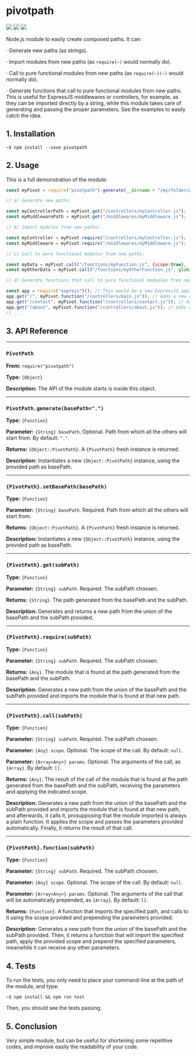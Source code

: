  


# pivotpath

![](https://img.shields.io/badge/pivotpath-v1.0.2-green.svg) ![](https://img.shields.io/badge/tests-passing-green.svg) ![](https://img.shields.io/badge/stable-95%25-green.svg)

Node.js module to easily create composed paths. It can:

 · Generate new paths (as strings).

 · Import modules from new paths (as `require(~)` would normally do).

 · Call to pure functional modules from new paths (as `require(~)(~)` would normally do).

 · Generate functions that call to pure functional modules from new paths. This is useful for 
ExpressJS middlewares or controllers, for example, as they can be imported directly by a string,
while this module takes care of generating and passing the proper parameters. See the examples to
easily catch the idea.

## 1. Installation

`~$ npm install --save pivotpath`




 


## 2. Usage

This is a full demonstration of the module:

```js
const myPivot = require("pivotpath").generate(__dirname + "/my/folder/with/subPaths");

// a) Generate new paths:

const myControllerPath = myPivot.get("/controllers/myController.js");
const myMiddlewarePath = myPivot.get("/middlewares/myMiddleware.js");

// b) Import modules from new paths:

const myController = myPivot.require("/controllers/myController.js");
const myMiddleware = myPivot.require("/middlewares/myMiddleware.js");

// c) Call to pure functional modules from new paths:

const myData = myPivot.call("/functions/myFunction.js", {scope:true}, ["Param-1", "Param-2", "Param-3"]);
const myOtherData = myPivot.call("/functions/myOtherFunction.js", global, [1,2,3]);

// d) Generate functions that call to pure functional moduoles from new paths:

const app = require("express")(); // This would be a new ExpressJS application.
app.get("/", myPivot.function("/controllers/main.js")); // Adds a new controller
app.get("/contact", myPivot.function("/controllers/contact.js")); // Adds a new controller
app.get("/about", myPivot.function("/controllers/about.js")); // Adds a new controller
// ...
```

## 3. API Reference






 


----

### `PivotPath`

**From:** `require("pivotpath")`

**Type:** `{Object}`

**Description:** The API of the module starts is inside this object.



 


----

### `PivotPath.generate(basePath=".")`

**Type:** `{Function}`

**Parameter:** `{String} basePath`. Optional. Path from which all the others will start from. By default: `"."`.

**Returns:** `{Object::PivotPath}`. A `{PivotPath}` fresh instance is returned.

**Description:** Instantiates a new `{Object::PivotPath}` instance, using the provided path as basePath.



 


----

### `{PivotPath}.setBasePath(basePath)`

**Type:** `{Function}`

**Parameter:** `{String} basePath`. Required. Path from which all the others will start from.

**Returns:** `{Object::PivotPath}`. A `{PivotPath}` fresh instance is returned.

**Description:** Instantiates a new `{Object::PivotPath}` instance, using the provided path as basePath.




 


----

### `{PivotPath}.get(subPath)`

**Type:** `{Function}`

**Parameter:** `{String} subPath`. Required. The subPath choosen.

**Returns:** `{String}`. The path generated from the basePath and the subPath.

**Description:** Generates and returns a new path from the union of the basePath and the subPath provided.



 


----

### `{PivotPath}.require(subPath)`

**Type:** `{Function}`

**Parameter:** `{String} subPath`. Required. The subPath choosen.

**Returns:** `{Any}`. The module that is found at the path generated from the basePath and the subPath.

**Description:** Generates a new path from the union of the basePath and the subPath provided and imports the module that is found at that new path.



 


----

### `{PivotPath}.call(subPath)`

**Type:** `{Function}`

**Parameter:** `{String} subPath`. Required. The subPath choosen.

**Parameter:** `{Any} scope`. Optional. The scope of the call. By default: `null`.

**Parameter:** `{Array<Any>} params`. Optional. The arguments of the call, as `{Array}`. By default: `[]`.

**Returns:** `{Any}`. The result of the call of the module that is found at the path generated from the basePath and the subPath, 
receiving the parameters and applying the indicated scope.

**Description:** Generates a new path from the union of the basePath and the subPath provided and imports the module that is found at that new path,
and afterwards, it calls it, prosupposing that the module imported is always a plain function. It applies the scope and passes the parameters 
provided automatically. Finally, it returns the result of that call.



 


----

### `{PivotPath}.function(subPath)`

**Type:** `{Function}`

**Parameter:** `{String} subPath`. Required. The subPath choosen.

**Parameter:** `{Any} scope`. Optional. The scope of the call. By default: `null`.

**Parameter:** `{Array<Any>} params`. Optional. The arguments of the call that will be automatically prepended, as `{Array}`. By default: `[]`.

**Returns:** `{Function}`. A function that imports the specified path, and calls to it using the scope provided and prepending the parameters provided.

**Description:** Generates a new path from the union of the basePath and the subPath provided. Then, it returns a function that will import the specified path,
apply the provided scope and prepend the specified parameters, meanwhile it can receive any other parameters.



 


## 4. Tests

To run the tests, you only need to place your command-line at the path of the module, and type:

`~$ npm install && npm run test`

Then, you should see the tests passing.


## 5. Conclusion

Very simple module, but can be useful for shortening some repetitive codes, and improve easily
the readability of your code.





